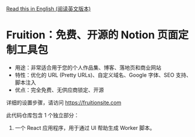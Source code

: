 [Read this in English (阅读英文版本)](README.md)

# Fruition：免费、开源的 Notion 页面定制工具包

*   用途：非常适合用于您的个人作品集、博客、落地页和商业网站
*   特性：优化的 URL (Pretty URLs)、自定义域名、Google 字体、SEO 支持、脚本注入
*   优点：完全免费、无供应商锁定、开源

详细的设置步骤，请访问 https://fruitionsite.com

此代码仓库包含 1 个独立部分：
1.  一个 React 应用程序，用于通过 UI 帮助生成 Worker 脚本。 